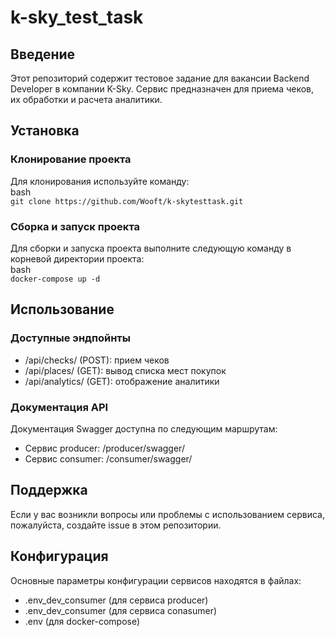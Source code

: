 # k-sky_test_task

## Введение
Этот репозиторий содержит тестовое задание для вакансии Backend Developer в компании K-Sky. Сервис предназначен для приема чеков, их обработки и расчета аналитики.

## Установка

### Клонирование проекта
Для клонирования используйте команду:  
bash  
`git clone https://github.com/Wooft/k-skytesttask.git`

### Сборка и запуск проекта
Для сборки и запуска проекта выполните следующую команду в корневой директории проекта:  
bash  
`docker-compose up -d`

## Использование

### Доступные эндпойнты
- /api/checks/ (POST): прием чеков
- /api/places/ (GET): вывод списка мест покупок
- /api/analytics/ (GET): отображение аналитики

### Документация API

Документация Swagger доступна по следующим маршрутам:
- Сервис producer: /producer/swagger/
- Сервис consumer: /consumer/swagger/

## Поддержка
Если у вас возникли вопросы или проблемы с использованием сервиса, пожалуйста, создайте issue в этом репозитории.


## Конфигурация  
Основные параметры конфигурации сервисов находятся в файлах:  

- .env_dev_consumer (для сервиса producer)
- .env_dev_consumer (для сервиса conasumer)
- .env (для docker-compose)
